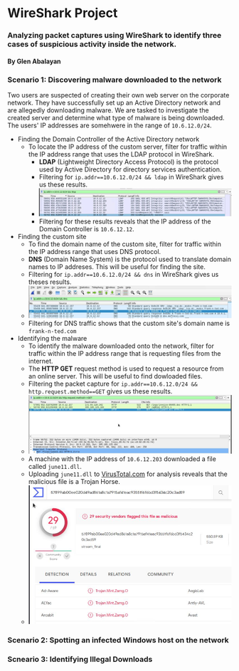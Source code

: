 # WireShark Project
### Analyzing packet captures using WireShark to identify three cases of suspicious activity inside the network. 
#### By Glen Abalayan

### Scenario 1: Discovering malware downloaded to the network
Two users are suspected of creating their own web server on the corporate network. They have successfully set up an Active Directory network and are allegedly downloading malware. We are tasked to investigate the created server and determine what type of malware is being downloaded. The users' IP addresses are somehwere in the range of `10.6.12.0/24`.
  * Finding the Domain Controller of the Active Directory network
     - To locate the IP address of the custom server, filter for traffic within the IP address range that uses the LDAP protocol in WireShark.
        - **LDAP** (Lightweight Directory Access Protocol) is the protocol used by Active Directory for directory services authentication. 
        - Filtering for `ip.addr==10.6.12.0/24 && ldap` in WireShark gives us these results.
        - ![](Images/TT%20IP%20address%20of%20Domain%20Controller%20of%20AD%20network.JPG)
        - Filtering for these results reveals that the IP address of the Domain Controller is `10.6.12.12`.
   * Finding the custom site
      - To find the domain name of the custom site, filter for traffic within the IP address range that uses DNS protocol.
      - **DNS** (Domain Name System) is the protocol used to translate domain names to IP addreses. This will be useful for finding the site. 
      - Filtering for `ip.addr==10.6.12.0/24 && dns` in WireShark gives us theses results.
      - ![](Images/TT%20DNS%20and%20Ip%20address%20of%20custom%20site.JPG)
      - Filtering for DNS traffic shows that the custom site's domain name is `frank-n-ted.com`
   * Identifying the malware
      - To identify the malware downloaded onto the network, filter for traffic within the IP address range that is requesting files from the internet.
      - The **HTTP GET** request method is used to request a resource from an online server. This will be useful to find dowloaded files. 
      - Filtering the packet capture for `ip.addr==10.6.12.0/24 && http.request.method==GET` gives us these results.
      - ![](Images/TT%20wireshark%20query%20to%20show%20malware%20dowloaded%20to%20machine.JPG)
      - A machine with the IP address of `10.6.12.203` downloaded a file called `june11.dll`. 
      - Uploading `june11.dll` to [VirusTotal.com](https://www.virustotal.com/gui/) for analysis reveals that the malicious file is a Trojan Horse. 
      - ![](Images/TT%20VirusTotal%20classifies%20file%20as%20trojan.JPG)


### Scenario 2: Spotting an infected Windows host on the network

### Scneario 3: Identifying Illegal Downloads
